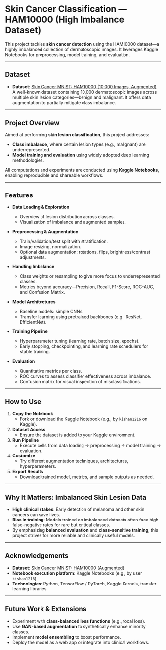 #  Skin Cancer Classification — HAM10000 (High Imbalance Dataset)

This project tackles **skin cancer detection** using the HAM10000 dataset—a highly imbalanced collection of dermatoscopic images. It leverages Kaggle Notebooks for preprocessing, model training, and evaluation.

---

##  Dataset

- **Dataset**: [Skin Cancer MNIST: HAM10000 (10,000 Images, Augmented)](https://www.kaggle.com/datasets/utkarshps/skin-cancer-mnist10000-ham-augmented-dataset)  
  A well-known dataset containing 10,000 dermatoscopic images across multiple skin lesion categories—benign and malignant. It offers data augmentation to partially mitigate class imbalance.

---

##  Project Overview

Aimed at performing **skin lesion classification**, this project addresses:
- **Class imbalance**, where certain lesion types (e.g., malignant) are underrepresented.
- **Model training and evaluation** using widely adopted deep learning methodologies.

All computations and experiments are conducted using **Kaggle Notebooks**, enabling reproducible and shareable workflows.

---

##  Features

- **Data Loading & Exploration**
  - Overview of lesion distribution across classes.
  - Visualization of imbalance and augmented samples.

- **Preprocessing & Augmentation**
  - Train/validation/test split with stratification.
  - Image resizing, normalization.
  - Optional data augmentation: rotations, flips, brightness/contrast adjustments.

- **Handling Imbalance**
  - Class weights or resampling to give more focus to underrepresented classes.
  - Metrics beyond accuracy—Precision, Recall, F1-Score, ROC-AUC, and Confusion Matrix.

- **Model Architectures**
  - Baseline models: simple CNNs.
  - Transfer learning using pretrained backbones (e.g., ResNet, EfficientNet).

- **Training Pipeline**
  - Hyperparameter tuning (learning rate, batch size, epochs).
  - Early stopping, checkpointing, and learning rate schedulers for stable training.

- **Evaluation**
  - Quantitative metrics per class.
  - ROC curves to assess classifier effectiveness across imbalance.
  - Confusion matrix for visual inspection of misclassifications.

---

##  How to Use

1. **Copy the Notebook**
   - Fork or download the Kaggle Notebook (e.g., by `kishan1216` on Kaggle).
2. **Dataset Access**
   - Ensure the dataset is added to your Kaggle environment.
3. **Run Pipeline**
   - Execute cells from data loading → preprocessing → model training → evaluation.
4. **Customize**
   - Try different augmentation techniques, architectures, hyperparameters.
5. **Export Results**
   - Download trained model, metrics, and sample outputs as needed.

---

##  Why It Matters: Imbalanced Skin Lesion Data

- **High clinical stakes**: Early detection of melanoma and other skin cancers can save lives.
- **Bias in training**: Models trained on imbalanced datasets often face high false-negative rates for rare but critical classes.
- By emphasizing **balanced evaluation** and **class-sensitive training**, this project strives for more reliable and clinically useful models.

---

##  Acknowledgements

- **Dataset**: [Skin Cancer MNIST: HAM10000 (Augmented)](https://www.kaggle.com/datasets/utkarshps/skin-cancer-mnist10000-ham-augmented-dataset)  
- **Notebook execution platform**: Kaggle Notebooks (e.g., by user `kishan1216`)
- **Technologies**: Python, TensorFlow / PyTorch, Kaggle Kernels, transfer learning libraries

---

##  Future Work & Extensions

- Experiment with **class-balanced loss functions** (e.g., focal loss).
- Use **GAN-based augmentation** to synthetically enhance minority classes.
- Implement **model ensembling** to boost performance.
- Deploy the model as a web app or integrate into clinical workflows.


